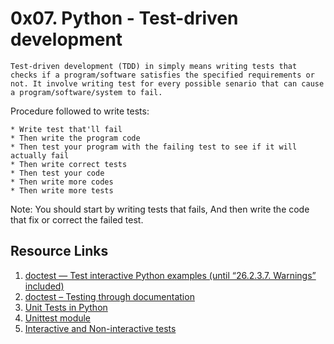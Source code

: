 # 0x07. Python - Test-driven development
	Test-driven development (TDD) in simply means writing tests that checks if a program/software satisfies the specified requirements or not. It involve writing test for every possible senario that can cause a program/software/system to fail.

Procedure followed to write tests:

	* Write test that'll fail
	* Then write the program code
	* Then test your program with the failing test to see if it will actually fail
	* Then write correct tests
	* Then test your code
	* Then write more codes
	* Then write more tests

Note: You should start by writing tests that fails, And then write the code that fix or correct the failed test.
 
## Resource Links
1. [doctest — Test interactive Python examples (until “26.2.3.7. Warnings” included)](https://docs.python.org/3/library/doctest.html)
2. [doctest – Testing through documentation](https://pymotw.com/3/doctest/)
3. [Unit Tests in Python](https://www.youtube.com/watch?v=1Lfv5tUGsn8)
4. [Unittest module](https://www.youtube.com/watch?v=6tNS--WetLI)
5. [Interactive and Non-interactive tests](https://mattermost.com/blog/testing-python-understanding-doctest-and-unittest/)

